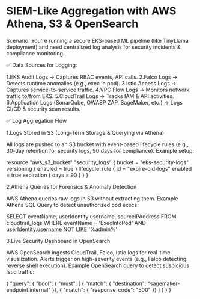 
# SIEM-Like Aggregation with AWS Athena, S3 & OpenSearch

Scenario:
You're running a secure EKS-based ML pipeline (like TinyLlama deployment) and need centralized log analysis for security incidents & compliance monitoring.

✅ Data Sources for Logging:

1.EKS Audit Logs → Captures RBAC events, API calls.
2.Falco Logs → Detects runtime anomalies (e.g., exec in pod).
3.Istio Access Logs → Captures service-to-service traffic.
4.VPC Flow Logs → Monitors network traffic to/from EKS.
5.CloudTrail Logs → Tracks IAM & API activities.
6.Application Logs (SonarQube, OWASP ZAP, SageMaker, etc.) → Logs CI/CD & security scan results.


✅ Log Aggregation Flow

1.Logs Stored in S3 (Long-Term Storage & Querying via Athena)

All logs are pushed to an S3 bucket with event-based lifecycle rules (e.g., 30-day retention for security logs, 90 days for compliance).
Example setup:

resource "aws_s3_bucket" "security_logs" {
  bucket = "eks-security-logs"
  versioning { enabled = true }
  lifecycle_rule {
    id      = "expire-old-logs"
    enabled = true
    expiration { days = 90 }
  }
}



2.Athena Queries for Forensics & Anomaly Detection

AWS Athena queries raw logs in S3 without extracting them.
Example Athena SQL Query to detect unauthorized pod execs:


SELECT eventName, userIdentity.username, sourceIPAddress
FROM cloudtrail_logs
WHERE eventName = 'ExecIntoPod'
AND userIdentity.username NOT LIKE '%admin%'



3.Live Security Dashboard in OpenSearch

AWS OpenSearch ingests CloudTrail, Falco, Istio logs for real-time visualization.
Alerts trigger on high-severity events (e.g., Falco detecting reverse shell execution).
Example OpenSearch query to detect suspicious Istio traffic:


{
  "query": {
    "bool": {
      "must": [
        { "match": { "destination": "sagemaker-endpoint.internal" }},
        { "match": { "response_code": "500" }}
      ]
    }
  }
}


